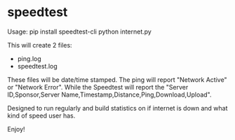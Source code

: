 # speedtest

Usage:
pip install speedtest-cli
python internet.py

This will create 2 files:
- ping.log
- speedtest.log

These files will be date/time stamped. The ping will report "Network Active" or "Network Error". While the Speedtest will report the "Server ID,Sponsor,Server Name,Timestamp,Distance,Ping,Download,Upload".

Designed to run regularly and build statistics on if internet is down and what kind of speed user has.

Enjoy!
